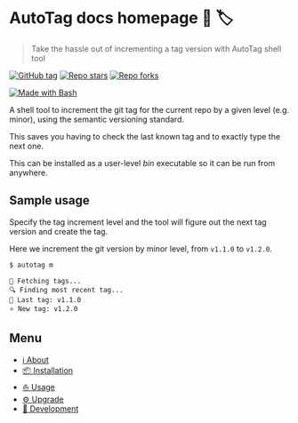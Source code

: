 # AutoTag docs homepage 🤖 🏷️
> Take the hassle out of incrementing a tag version with AutoTag shell tool

[![GitHub tag](https://img.shields.io/github/tag/MichaelCurrin/auto-tag.svg)](https://GitHub.com/MichaelCurrin/auto-tag/tags/)
[![Repo stars](https://img.shields.io/github/stars/MichaelCurrin/auto-tag?style=social)](https://github.com/MichaelCurrin/auto-tag)
[![Repo forks](https://img.shields.io/github/forks/MichaelCurrin/auto-tag?style=social)](https://github.com/MichaelCurrin/auto-tag)

[![Made with Bash](https://img.shields.io/badge/Made%20with-Bash-blue?logo=gnu-bash&logoColor=white)](https://www.gnu.org/software/bash/)

A shell tool to increment the git tag for the current repo by a given level (e.g. minor), using the semantic versioning standard.

This saves you having to check the last known tag and to exactly type the next one.

This can be installed as a user-level _bin_ executable so it can be run from anywhere.


## Sample usage

Specify the tag increment level and the tool will figure out the next tag version and create the tag.

Here we increment the git version by minor level, from `v1.1.0` to `v1.2.0`.

```sh
$ autotag m
```
```
🚛 Fetching tags...
🔍 Finding most recent tag...
👴 Last tag: v1.1.0
⭐ New tag: v1.2.0
```


## Menu

- [ℹ️ About](about)
- [📦 Installation](installation)
- [⛵ Usage](usage)
- [⚙️ Upgrade](upgrade)
- [🚧 Development](development)
